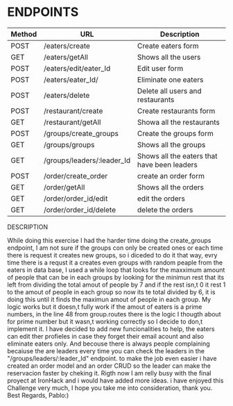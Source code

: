 # ENDPOINTS

|  Method  | URL | Description  | 
|  ----------  | ---------- | ------------  | 
|  POST  | /eaters/create  |  Create eaters form  | 
|  GET  | /eaters/getAll  |  Shows all the users  | 
|  POST  | /eaters/edit/eater_Id  |  Edit user form  | 
|  POST  | /eaters/eater_Id/  |  Eliminate one eaters  | 
|  POST  | /eaters/delete |  Delete all users and restaurants  | 
|  POST  | /restaurant/create |  Create restaurants form  | 
|  GET  | /restaurant/getAll |  Showa all the restaurants  | 
|  POST  | /groups/create_groups |  Create the groups form  | 
|  GET  | /groups/groups |  Shows all the groups  | 
|  GET  | /groups/leaders/:leader_Id |  Shows all the eaters that have been leaders  |
|  POST  | /order/create_order |  create an order form |
|  GET  | /order/getAll | Shows all the orders |
|  GET  | /order/order_id/edit | edit the orders |
|  GET  | /order/order_id/delete | delete the orders |


DESCRIPTION 

While doing this exercise I had the harder time doing the create_groups endpoint, I am not sure if the groups con only be created ones or each time there is request it creates new groups, so i diceded to do it that way, evry time there is a requst it a creates even groups with random peaple from the eaters in data base, I used a while loop that looks for the maxximum amount of people that can be in each groups by looking for the minimun rest that its left from dividing the total amout of people by 7 and if the rest isn,t 0 it rest 1 to the amout of people in each group so now its te total divided by 6, it is doing this until it finds the maximun amout of people in each group. My logic works but it doesn,t fully work if the amout of eaters is a prime numbers, in the line 48 from group.routes there is the logic I thougth about for prime number but it wasn,t working correctly so I decide to don,t implement it.
I have decided to add new funcionalities to help, the eaters can edit ther profieles in case they forget their email acount and also eliminate eaters only. And becouse there is always people complaining becaiuse the are leaders every time you can check the leaders in the "/groups/leaders/:leader_Id" endpoint.
to make the job even easier i have created an order model and an order CRUD so the leader can make the reservacion faster by cheking it.
Rigth now I am relly busy with the final proyect at IronHack and i would have added more ideas. i have enjoyed this Challenge very much,
 I hope you take me into consideration, thank you.
 Best Regards, 
 Pablo:)











